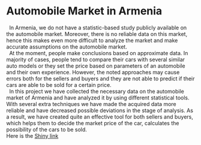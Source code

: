
# Automobile Market in Armenia<br>


 <p>  &nbsp In Armenia, we do not have a statistic-based study publicly available on the automobile market. Moreover, there is no reliable data on this market, hence this makes even more difficult to analyze the market and make accurate assumptions on the automobile market.<br>
 &nbsp At the moment, people make conclusions based on approximate data. In majority of cases, people tend to compare their cars with several similar auto models or they set the price based on parameters of an automobile and their own experience. However, the noted approaches may cause errors both for the sellers and buyers and they are not able to predict if their cars are able to be sold for a certain price. <br>
	 &nbsp In this project we have collected the necessary data on the automobile market of Armenia and have analyzed it by using different statistical tools. With several extra techniques we have made the acquired data more reliable and have decreased possible deviations in the stage of analysis. As a result, we have created quite an effective tool for both sellers and buyers, which helps them to decide the market price of the car, calculates the possibility of the cars to be sold.<br>
Here is the <a href="https://tadevosianvazgen.shinyapps.io/Vazgen_Tadevosian_Project/">Shiny link</a> </p>
